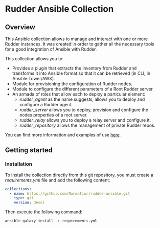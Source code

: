 # Rudder Ansible Collection

## Overview
This Ansible collection allows to manage and interact with one or more Rudder instances.
It was created in order to gather all the necessary tools for a good integration of Ansible with Rudder.

This collection allows you to:

* Provides a plugin that extracts the inventory from Rudder and transforms it into Ansible format so that it can be retrieved (in CLI, in Ansible Tower/AWX).
* Module for provisioning the configuration of Rudder nodes.
* Module to configure the different parameters of a Root Rudder server.
* An armada of roles that allow each to deploy a particular element:
  - _rudder_agent_ as the name suggests, allows you to deploy and configure a Rudder agent.
  - _rudder_server_ allows you to deploy, provision and configure the nodes properties of a root server.
  - _rudder_relay_ allows you to deploy a relay server and configure it.
  - _rudder_repository_ allows the management of private Rudder repos.

You can find more information and examples of use [here](https://github.com/Normation/rudder-ansible/blob/master/normation/rudder/README.md).

## Getting started

### Installation
To install the collection directly from this git repository, you must create a *requirements.yml* file and add the following content:
```yml
collections:
  - name: https://github.com/Normation/rudder-ansible.git
    type: git
    version: devel
```
Then execute the following command:
```bash
ansible-galaxy install -r requirements.yml
```
